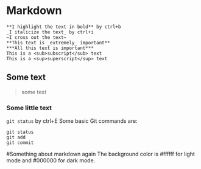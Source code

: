 # Markdown

```
**I highlight the text in bold** by ctrl+b
_I italicize the text_ by ctrl+i
~I cross out the text~
**This text is _extremely_ important**
***All this text is important***
This is a <sub>subscript</sub> text
This is a <sup>superscript</sup> text
```
## Some text
>some text
### Some little text
`git status` by ctrl+E
Some basic Git commands are:
```
git status
git add
git commit
```
#Something about markdown again 
The background color is #ffffff for light mode and #000000 for dark mode.
